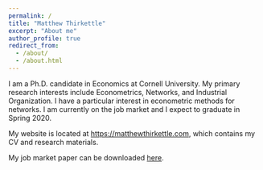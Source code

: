 ```yaml
---
permalink: /
title: "Matthew Thirkettle"
excerpt: "About me"
author_profile: true
redirect_from: 
  - /about/
  - /about.html
---
```


I am a Ph.D. candidate in Economics at Cornell University.  My primary research interests include Econometrics, Networks, and Industrial Organization.   I have a particular interest in econometric methods for networks.  I am currently on the job market and I expect to graduate in Spring 2020.  

My website is located at <https://matthewthirkettle.com>, which contains my CV and research materials.

My job market paper can be downloaded [here](https://matthewthirkettle.github.io/files/Thirkettle_Job_Market_Paper.pdf).

